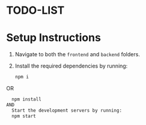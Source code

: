 # TODO-LIST
# Setup Instructions

1. Navigate to both the `frontend` and `backend` folders.
2. Install the required dependencies by running:

   ```bash
   npm i
OR
 ```bash
   npm install
AND
   Start the development servers by running:
   npm start

